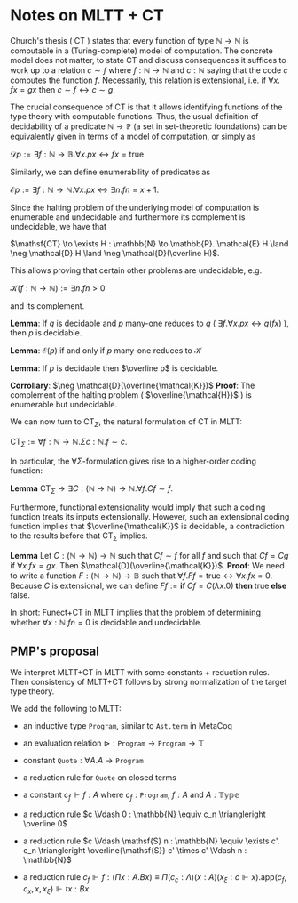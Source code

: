 # Notes on MLTT + CT



Church's thesis ( $\mathsf{CT}$ ) states that every function of type $\mathbb{N} \to \mathbb{N}$ is computable in a (Turing-complete) model of computation. The concrete model does not matter, to state $\mathsf{CT}$ and discuss consequences it suffices to work up to a relation $c \sim f$ where $f : \mathbb{N} \to \mathbb{N}$ and $c : \mathbb{N}$ saying that the code $c$ computes the function $f$. Necessarily, this relation is extensional, i.e. if $\forall x.\;f x = g x$ then $c \sim f \leftrightarrow c \sim g$.

The crucial consequence of $\mathsf{CT}$ is that it allows identifying functions of the type theory with computable functions. Thus, the usual definition of decidability of a predicate $\mathbb{N} \to \mathbb{P}$ (a set in set-theoretic foundations) can be equivalently given in terms of a model of computation, or simply as 

$\mathcal{D} p := \exists f : \mathbb{N} \to \mathbb{B}. \forall x. p x \leftrightarrow f x = \mathsf{true}$

Similarly, we can define enumerability of predicates as

$\mathcal{E} p := \exists f : \mathbb{N} \to \mathbb{N}. \forall x. p x \leftrightarrow \exists n. f n = x + 1$.

Since the halting problem of the underlying model of computation is enumerable and undecidable and furthermore its complement is undecidable, we have that

$\mathsf{CT} \to \exists H : \mathbb{N} \to \mathbb{P}. \mathcal{E} H \land \neg \mathcal{D} H \land \neg \mathcal{D}(\overline H)$.

This allows proving that certain other problems are undecidable, e.g.

$\mathcal{K} (f : \mathbb{N} \to \mathbb{N}) := \exists n. f n > 0$

and its complement.

**Lemma**: If $q$ is decidable and $p$ many-one reduces to $q$ ( $\exists f. \forall x. p x \leftrightarrow q (f x)$ ), then $p$ is decidable.

**Lemma**: $\mathcal{E}(p)$ if and only if $p$ many-one reduces to $\mathcal{K}$

**Lemma**: If $p$ is decidable then $\overline p$ is decidable.

**Corrollary**: $\neg \mathcal{D}(\overline{\mathcal{K}})$
**Proof**: The complement of the halting problem ( $\overline{\mathcal{H}}$ ) is enumerable but undecidable.

We can now turn to $\mathsf{CT}_\Sigma$, the natural formulation of $\mathsf{CT}$ in MLTT:

$\mathsf{CT}_\Sigma := \forall f : \mathbb{N} \to \mathbb{N}.\Sigma c : \mathbb{N}. f \sim c$.

In particular, the $\forall \Sigma$-formulation gives rise to a higher-order coding function:

**Lemma** $\mathsf{CT}_\Sigma \to \exists C: (\mathbb{N} \to \mathbb{N}) \to \mathbb{N}.\forall f. C f \sim f$.

Furthermore, functional extensionality would imply that such a coding function treats its inputs extensionally. However, such an extensional coding function implies that $\overline{\mathcal{K}}$ is decidable, a contradiction to the results before that $\mathsf{CT}_\Sigma$ implies.

**Lemma** Let $C: (\mathbb{N} \to \mathbb{N}) \to \mathbb{N}$ such that $C f \sim f$ for all $f$ and such that $C f = C g$ if $\forall x. f x = g x$. Then $\mathcal{D}(\overline{\mathcal{K}})$.
**Proof**: We need to write a function $F : (\mathbb{N} \to \mathbb{N}) \to \mathbb{B}$ such that $\forall f. F f = \mathsf{true} \leftrightarrow \forall x. f x = 0$. Because $C$ is extensional, we can define $F f := \textbf{if } C f = C (\lambda x.0) \textbf{ then } \mathsf{true} \textbf { else } \mathsf{false}$.

In short: Funect+CT in MLTT implies that the problem of determining whether $\forall x : \mathbb{N}.f n = 0$ is decidable and undecidable.

## PMP's proposal

We interpret MLTT+CT in MLTT with some constants + reduction rules. Then consistency of MLTT+CT follows by strong normalization of the target type theory.

We add the following to MLTT:

- an inductive type $\texttt{Program}$, similar to `Ast.term` in MetaCoq
- an evaluation relation $\triangleright : \texttt{Program} \to \texttt{Program} \to \mathbb{T}$

- constant $\texttt{Quote} : \forall A. A \to \texttt{Program}$
- a reduction rule for $\texttt{Quote}$ on closed terms
- a constant $c_f \Vdash f : A$ where $c_f : \texttt{Program}$, $f : A$ and $A : \mathbb{Type}$
- a reduction rule $c \Vdash 0 : \mathbb{N} \equiv c_n \triangleright \overline 0$
- a reduction rule $c \Vdash \mathsf{S} n : \mathbb{N} \equiv \exists c'. c_n \triangleright \overline{\mathsf{S}} c' \times c' \Vdash n : \mathbb{N}$
- a reduction rule $c_f \Vdash f : (\Pi x : A. B x) \equiv \Pi (c_c : \Lambda) (x : A) (x_\xi : c \Vdash x). \mathsf{app} (c_f, c_x, x, x_\xi) \Vdash t x : B x$


